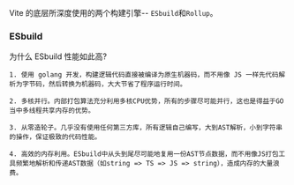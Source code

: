 Vite 的底层所深度使用的两个构建引擎-- `ESbuild`和`Rollup`。

### ESbuild

为什么 ESbuild 性能如此高?

    1. 使用 golang 开发，构建逻辑代码直接被编译为原生机器码，而不用像 JS 一样先代码解析为字节码，然后转换为机器码，大大节省了程序运行时间。

    2. 多核并行。内部打包算法充分利用多核CPU优势，所有的步骤尽可能并行，这也是得益于GO当中多线程共享内存的优势。

    3. 从零造轮子。几乎没有使用任何第三方库，所有逻辑自己编写，大到AST解析，小到字符串的操作，保证极致的代码性能。

    4. 高效的内存利用。ESbuild中从头到尾尽可能地复用一份AST节点数据，而不用像JS打包工具频繁地解析和传递AST数据（如string => TS => JS => string），造成内存的大量浪费。
